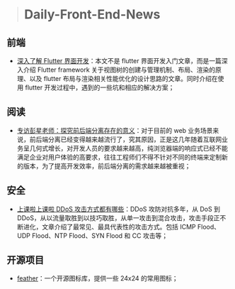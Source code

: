 > # Daily-Front-End-News

## 前端

- [深入了解 Flutter 界面开发](https://zhuanlan.zhihu.com/p/36577285)：本文不是 flutter 界面开发入门文章，而是一篇深入介绍 Flutter framework 关于视图树的创建与管理机制、布局、渲染的原理、以及 flutter 布局与渲染相关性能优化的设计思路的文章。同时介绍在使用 flutter 开发过程中，遇到的一些坑和相应的解决方案；

## 阅读

- [专访彭星老师：探究前后端分离存在的意义](https://mp.weixin.qq.com/s?__biz=MjM5MDE0Mjc4MA==&mid=2651007303&idx=4&sn=6fc512c1f363f9af6aa97c7f29dffc0a&chksm=bdbed1148ac9580234786cede2f227aa4ac234b86f8e1e0e992031890e2006f213c5c23ce6b1&mpshare=1&scene=1&srcid=0612TNWc1rO33Qwu97CQfUC9&pass_ticket=XIzVOixXiICwLYd5qW84%2FsUcSNqYpSPN7jpjE5Vs3%2BWdg1OE38xNRhy9KaJAGDeb#rd)：对于目前的 web 业务场景来说，前后端分离已经变得越来越流行了，究其原因，正是这几年随着互联网业务呈几何式增长，对开发人员的要求越来越高，纯浏览器端的响应式已经不能满足企业对用户体验的高要求，往往工程师们不得不针对不同的终端来定制新的版本，为了提高开发效率，前后端分离的需求越来越被重视；

## 安全

- [上课啦上课啦 DDoS 攻击方式都有哪些](https://zhuanlan.zhihu.com/p/29784472)：DDoS 攻防对抗多年，从 DoS 到 DDoS，从以流量取胜到以技巧取胜，从单一攻击到混合攻击，攻击手段正不断进化，文章介绍了最常见、最具代表性的攻击方式。包括 ICMP Flood、UDP Flood、NTP Flood、SYN Flood 和 CC 攻击等；

## 开源项目

- [feather](https://github.com/feathericons/feather)：一个开源图标库，提供一些 24x24 的常用图标；
